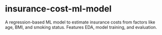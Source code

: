 # insurance-cost-ml-model
A regression-based ML model to estimate insurance costs from factors like age, BMI, and smoking status. Features EDA, model training, and evaluation.
